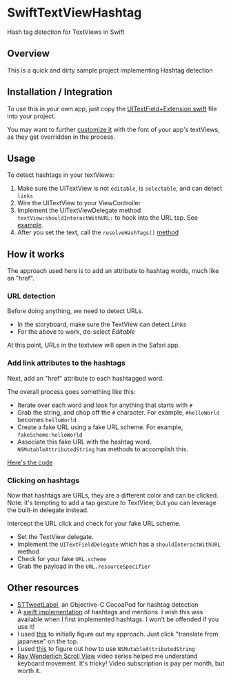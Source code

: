 # SwiftTextViewHashtag
Hash tag detection for TextViews in Swift

## Overview

This is a quick and dirty sample project implementing Hashtag detection

## Installation / Integration

To use this in your own app, just copy the [UITextField+Extension.swift](https://github.com/ThornTechPublic/SwiftTextViewHashtag/blob/master/textViewSample/UITextField%2BExtension.swift) file into your project.

You may want to further [customize it](https://github.com/ThornTechPublic/SwiftTextViewHashtag/blob/master/textViewSample/UITextField%2BExtension.swift#L27) with the font of your app's textViews, as they get overridden in the process.

## Usage

To detect hashtags in your textViews:
1. Make sure the UITextView is not `editable`, is `selectable`, and can detect `links`
2. Wire the UITextView to your ViewController
3. Implement the UITextViewDelegate method `textView:shouldInteractWithURL:` to hook into the URL tap.  See [example](https://github.com/ThornTechPublic/SwiftTextViewHashtag/blob/master/textViewSample/ViewController.swift#L164).
4. After you set the text, call the `resolveHashTags()` [method](https://github.com/ThornTechPublic/SwiftTextViewHashtag/blob/master/textViewSample/TextCell.swift#L17)

## How it works

The approach used here is to add an attribute to hashtag words, much like an "href".  

### URL detection

Before doing anything, we need to detect URLs.  
* In the storyboard, make sure the TextView can detect *Links*
* For the above to work, de-select *Editable*

At this point, URLs in the textview will open in the Safari app.

### Add link attributes to the hashtags

Next, add an "href" attribute to each hashtagged word.  

The overall process goes something like this:
* Iterate over each word and look for anything that starts with `#`
* Grab the string, and chop off the `#` character.  For example, `#helloWorld` becomes `helloWorld`
* Create a fake URL using a fake URL scheme.  For example, `fakeScheme:helloWorld`
* Associate this fake URL with the hashtag word.  `NSMutableAttributedString` has methods to accomplish this.

[Here's the code](https://github.com/ribl/SwiftTextViewHashtag/blob/master/textViewSample/UITextField%2BExtension.swift#L13)

### Clicking on hashtags

Now that hashtags are URLs, they are a different color and can be clicked.  Note: it's tempting to add a tap gesture to TextView, but you can leverage the built-in delegate instead.

Intercept the URL click and check for your fake URL scheme.  
* Set the TextView delegate.  
* Implement the `UITextFieldDelegate` which has a `shouldInteractWithURL` method 
* Check for your fake `URL.scheme` 
* Grab the payload in the `URL.resourceSpecifier`

## Other resources

* [STTweetLabel](https://github.com/SebastienThiebaud/STTweetLabel), an Objective-C CocoaPod for hashtag detection
* A [swift implementation](https://yeti.co/blog/hashtags-and-mentions/) of hashtags and mentions.  I wish this was available when I first implemented hashtags.  I won't be offended if you use it!  
* I used [this](http://kishikawakatsumi.hatenablog.com/entry/20130605/1370370925) to initially figure out my approach.  Just click "translate from japanese" on the top.
* I used [this](http://stackoverflow.com/questions/11547919/check-if-string-contains-a-hashtag-and-then-change-hashtag-color) to figure out how to use `NSMutableAttributedString`
* [Ray Wenderlich Scroll View](http://www.raywenderlich.com/video-tutorials#swiftscrollview) video series helped me understand keyboard movement.  It's tricky!  Video subscription is pay per month, but worth it.
